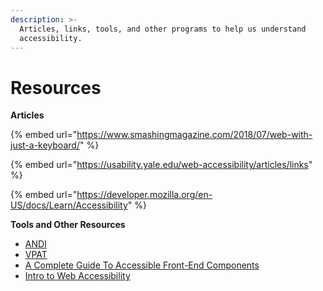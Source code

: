 ```yaml
---
description: >-
  Articles, links, tools, and other programs to help us understand
  accessibility.
---
```


# Resources

**Articles**

{% embed url="https://www.smashingmagazine.com/2018/07/web-with-just-a-keyboard/" %}

{% embed url="https://usability.yale.edu/web-accessibility/articles/links" %}

{% embed url="https://developer.mozilla.org/en-US/docs/Learn/Accessibility" %}

**Tools and Other Resources**

* [ANDI](https://www.ssa.gov/accessibility/andi/help/install.html)
* [VPAT](https://www.itic.org/policy/accessibility/vpat)
* [A Complete Guide To Accessible Front-End Components](https://www.smashingmagazine.com/2021/03/complete-guide-accessible-front-end-components/#top%20)
* [Intro to Web Accessibility](https://www.w3.org/WAI/fundamentals/accessibility-intro/)

